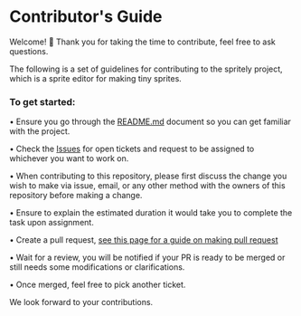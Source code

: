 # Contributor's Guide

Welcome! 👋 Thank you for taking the time to contribute, feel free to ask questions.

The following is a set of guidelines for contributing to the spritely project, which is a sprite editor for making tiny sprites.

### To get started:

•	Ensure you go through the [README.md](https://github.com/dfirebaugh/spritely/blob/master/README.md) document so you can get familiar with the project.

•	Check the [Issues](https://github.com/dfirebaugh/spritely/issues) for open tickets and request to be assigned to whichever you want to work on.

•	When contributing to this repository, please first discuss the change you wish to make via issue, email, or any other method with the owners of this repository before making a 
change.

•	Ensure to explain the estimated duration it would take you to complete the task upon assignment.

•	Create a pull request, [see this page for a guide on making pull request](https://docs.github.com/en/free-pro-team@latest/github/collaborating-with-issues-and-pull-requests/creating-a-pull-request)

•	Wait for a review, you will be notified if your PR is ready to be merged or still needs some modifications or clarifications.

•	Once merged, feel free to pick another ticket.

We look forward to your contributions. 
